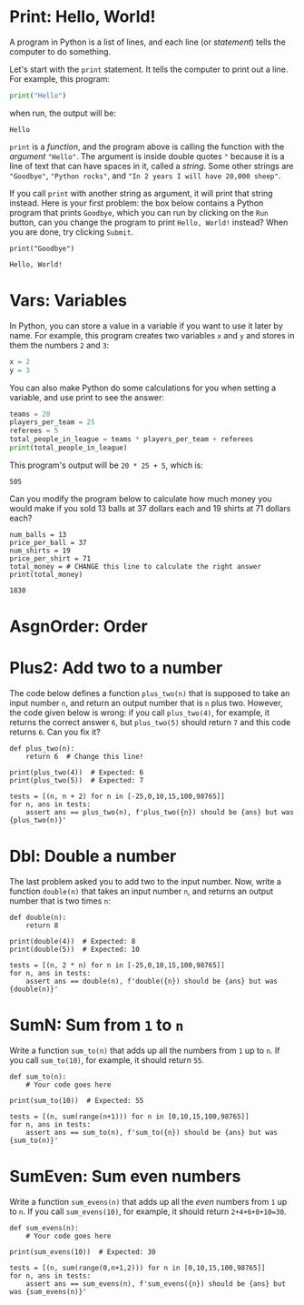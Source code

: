 <!-- The PyDojo Problemset

Each problem must have either:
  - id, title, description, defaultcode, unittests
  - OR TODO id, title, description, expectedans

The H1 contains `id: title`. Description is anything following the H1, except
for code blocks in the language `defaultcode`, `unittests`, or `expectedans`

-->

<!-- Basics: -->

# Print: Hello, World!

A program in Python is a list of lines, and each line (or *statement*) tells the computer to do something.

Let's start with the `print` statement. It tells the computer to print out a line. For example, this program:
```python
print("Hello")
```
when run, the output will be:
```
Hello
```

`print` is a *function*, and the program above is calling the function with the *argument* `"Hello"`. The argument is inside double quotes `"` because it is a line of text that can have spaces in it, called a *string*. Some other strings are `"Goodbye"`, `"Python rocks"`, and `"In 2 years I will have 20,000 sheep"`.

If you call `print` with another string as argument, it will print that string instead. Here is your first problem: the box below contains a Python program that prints `Goodbye`, which you can run by clicking on the `Run` button, can you change the program to print `Hello, World!` instead? When you are done, try clicking `Submit`.

```defaultcode
print("Goodbye")
```

```expectedans
Hello, World!
```

# Vars: Variables

In Python, you can store a value in a variable if you want to use it later by name. For example, this program creates two variables `x` and `y` and stores in them the numbers `2` and `3`:
```python
x = 2
y = 3
```

You can also make Python do some calculations for you when setting a variable, and use print to see the answer:
```python
teams = 20
players_per_team = 25
referees = 5
total_people_in_league = teams * players_per_team + referees
print(total_people_in_league)
```
This program's output will be `20 * 25 + 5`, which is:
```
505
```

Can you modify the program below to calculate how much money you would make if you sold 13 balls at 37 dollars each and 19 shirts at 71 dollars each?
```defaultcode
num_balls = 13
price_per_ball = 37
num_shirts = 19
price_per_shirt = 71
total_money = # CHANGE this line to calculate the right answer
print(total_money)
```

```expectedans
1830
```

# AsgnOrder: Order 


<!--
Next:
order of assignment
print expressions
function that prints
function argument (how to test?)
function return value
-->


<!-- Basic functions: -->

# Plus2: Add two to a number

The code below defines a function `plus_two(n)` that is supposed to take an input number `n`, and return an output number that is `n` plus two. However, the code given below is wrong: if you call `plus_two(4)`, for example, it returns the correct answer `6`, but `plus_two(5)` should return `7` and this code returns `6`. Can you fix it?

```defaultcode
def plus_two(n):
    return 6  # Change this line!

print(plus_two(4))  # Expected: 6
print(plus_two(5))  # Expected: 7
```

```unittests
tests = [(n, n + 2) for n in [-25,0,10,15,100,98765]]
for n, ans in tests:
    assert ans == plus_two(n), f'plus_two({n}) should be {ans} but was {plus_two(n)}'
```

# Dbl: Double a number

The last problem asked you to add two to the input number. Now, write a function `double(n)` that takes an input number `n`, and returns an output number that is two times `n`:

```defaultcode
def double(n):
    return 8

print(double(4))  # Expected: 8
print(double(5))  # Expected: 10
```

```unittests
tests = [(n, 2 * n) for n in [-25,0,10,15,100,98765]]
for n, ans in tests:
    assert ans == double(n), f'double({n}) should be {ans} but was {double(n)}'
```

<!-- Lists: -->

<!-- 
Indexing
slicing
length

-->

<!-- Loops: -->

# SumN: Sum from `1` to `n`

Write a function `sum_to(n)` that adds up all the numbers from `1` up to `n`. If you call `sum_to(10)`, for example, it should return `55`.

```defaultcode
def sum_to(n):
    # Your code goes here

print(sum_to(10))  # Expected: 55
```

```unittests
tests = [(n, sum(range(n+1))) for n in [0,10,15,100,98765]]
for n, ans in tests:
    assert ans == sum_to(n), f'sum_to({n}) should be {ans} but was {sum_to(n)}'
```

# SumEven: Sum even numbers

Write a function `sum_evens(n)` that adds up all the <i>even</i> numbers from `1` up to `n`. If you call `sum_evens(10)`, for example, it should return `2+4+6+8+10=30`.

```defaultcode
def sum_evens(n):
    # Your code goes here

print(sum_evens(10))  # Expected: 30
```

```unittests
tests = [(n, sum(range(0,n+1,2))) for n in [0,10,15,100,98765]]
for n, ans in tests:
    assert ans == sum_evens(n), f'sum_evens({n}) should be {ans} but was {sum_evens(n)}'
```

<!--
TODO allow problems with text answers: e.g. how many times will this program print 4? What will be the output of this program? (Multiline ans)

imperative: execution is line-by-line
x = 3
x = 2
print(x)
x = 2
x = 3
y = x
print(y)

functions that return vs that do

indentation: inside vs outside function
def foo():
    print(3)
    print(4)
    return
print(5)
foo()
foo()

indentation: inside vs outside loop
indentation: inside vs outside if

Look through all stdlib list and string functions and make problems with them

'''
x = 3
x = 2
print(x)
x = 2
x = 3
y = x
print(y)

def foo():
    print(3)
    print(4)
    return
print(5)
foo()
foo()

# comment

def list_get(l, i):
    
    l=[4]
    i=[2]

list_get([3,4,5], 2)  # 4
list_get([3,4,5], 3)  # 5

def foo(x):
    print(x + 3)

foo(5)
foo(7)

x = 3
print(x + 1)
x = 6
print(x + 1)

def plus_one(x):
    print(x + 1)
plus_one(3)
plus_one(6)

def double(x):
    print(x + 5)

double(5) # 10
double(7) # 14

'''

def double(x):
    print(x + x)
   
double(5) # 10
double(7) # 14
-->